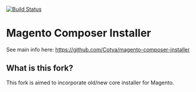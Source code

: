 [![Build Status](https://travis-ci.org/SlayerBirden/magento-composer-installer.png)](https://travis-ci.org/SlayerBirden/magento-composer-installer)

# Magento Composer Installer 

See main info here: https://github.com/Cotya/magento-composer-installer
 
## What is this fork?
 
This fork is aimed to incorporate old/new core installer for Magento.
